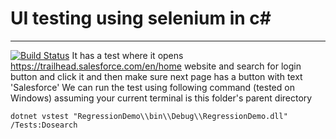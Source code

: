# UI testing using selenium in c#
----------------
[![Build Status](https://dev.azure.com/balindersingh10/Regression/_apis/build/status/balindersingh.automated-testing?branchName=master)](https://dev.azure.com/balindersingh10/Regression/_build/latest?definitionId=7&branchName=master)
It has a test where it opens https://trailhead.salesforce.com/en/home website and search for login button and click it and then make sure next page has a button with text 'Salesforce'
We can run the test using following command (tested on Windows) assuming your current terminal is this folder's parent directory
```
dotnet vstest "RegressionDemo\\bin\\Debug\\RegressionDemo.dll" /Tests:Dosearch
```
